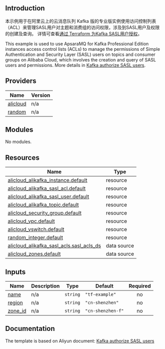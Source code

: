 ## Introduction

<!-- DOCS_DESCRIPTION_CN -->
本示例用于在阿里云上的云消息队列 Kafka 版的专业版实例使用访问控制列表（ACL）来管理SASL用户对主题和消费组的访问权限，涉及到SASL用户及权限的创建及查询。
详情可查看[通过 Terraform 为Kafka SASL用户授权](https://help.aliyun.com/document_detail/2618406.html)。
<!-- DOCS_DESCRIPTION_CN -->

<!-- DOCS_DESCRIPTION_EN -->
This example is used to use ApsaraMQ for Kafka Professional Edition instances access control lists (ACLs) to manage the permissions of Simple Authentication and Security Layer (SASL) users on topics and consumer groups on Alibaba Cloud, which involves the creation and query of SASL users and permissions.
More details in [Kafka authorize SASL users](https://help.aliyun.com/document_detail/2618406.html).
<!-- DOCS_DESCRIPTION_EN -->

<!-- BEGIN_TF_DOCS -->
## Providers

| Name | Version |
|------|---------|
| <a name="provider_alicloud"></a> [alicloud](#provider\_alicloud) | n/a |
| <a name="provider_random"></a> [random](#provider\_random) | n/a |

## Modules

No modules.

## Resources

| Name | Type |
|------|------|
| [alicloud_alikafka_instance.default](https://registry.terraform.io/providers/aliyun/alicloud/latest/docs/resources/alikafka_instance) | resource |
| [alicloud_alikafka_sasl_acl.default](https://registry.terraform.io/providers/aliyun/alicloud/latest/docs/resources/alikafka_sasl_acl) | resource |
| [alicloud_alikafka_sasl_user.default](https://registry.terraform.io/providers/aliyun/alicloud/latest/docs/resources/alikafka_sasl_user) | resource |
| [alicloud_alikafka_topic.default](https://registry.terraform.io/providers/aliyun/alicloud/latest/docs/resources/alikafka_topic) | resource |
| [alicloud_security_group.default](https://registry.terraform.io/providers/aliyun/alicloud/latest/docs/resources/security_group) | resource |
| [alicloud_vpc.default](https://registry.terraform.io/providers/aliyun/alicloud/latest/docs/resources/vpc) | resource |
| [alicloud_vswitch.default](https://registry.terraform.io/providers/aliyun/alicloud/latest/docs/resources/vswitch) | resource |
| [random_integer.default](https://registry.terraform.io/providers/hashicorp/random/latest/docs/resources/integer) | resource |
| [alicloud_alikafka_sasl_acls.sasl_acls_ds](https://registry.terraform.io/providers/aliyun/alicloud/latest/docs/data-sources/alikafka_sasl_acls) | data source |
| [alicloud_zones.default](https://registry.terraform.io/providers/aliyun/alicloud/latest/docs/data-sources/zones) | data source |

## Inputs

| Name | Description | Type | Default | Required |
|------|-------------|------|---------|:--------:|
| <a name="input_name"></a> [name](#input\_name) | n/a | `string` | `"tf-example"` | no |
| <a name="input_region"></a> [region](#input\_region) | n/a | `string` | `"cn-shenzhen"` | no |
| <a name="input_zone_id"></a> [zone\_id](#input\_zone\_id) | n/a | `string` | `"cn-shenzhen-f"` | no |
<!-- END_TF_DOCS -->

## Documentation
<!-- docs-link --> 

The template is based on Aliyun document: [Kafka authorize SASL users](https://help.aliyun.com/document_detail/2618406.html) 

<!-- docs-link --> 